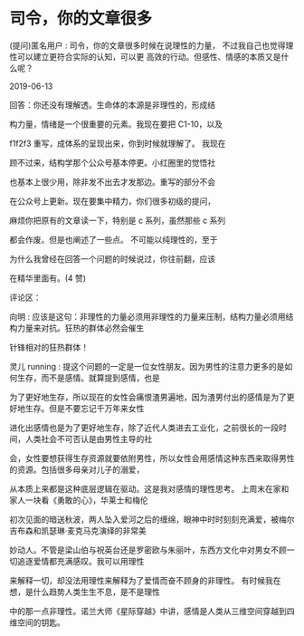 # 司令，你的文章很多

(提问)匿名用户 : 司令，你的文章很多时候在说理性的力量， 不过我自己也觉得理性可以建立更符合实际的认知，可以更 高效的行动。但感性、情感的本质又是什么呢？

2019-06-13

回答：你还没有理解透。生命体的本源是非理性的，形成结

构力量，情绪是一个很重要的元素。我现在要把 C1-10，以及

f1f2f3 重写，成体系的呈现出来，你到时候就理解了。 我现在

顾不过来，结构学那个公众号基本停更。小红圈里的觉悟社

也基本上很少用，除非发不出去才发那边。重写的部分不会

在公众号上更新。现在要集中精力，你们很多初级的提问，

麻烦你把原有的文章读一下，特别是 c 系列，虽然那些 c 系列

都会作废。但是也阐述了一些点。 不可能以纯理性的，至于

为什么我曾经在回答一个问题的时候说过，你往前翻，应该

在精华里面有。(4 赞)

评论区：

向明 : 应该是这句：非理性的力量必须用非理性的力量来压制，结构力量必须用结构力量来对抗。狂热的群体必然会催生

针锋相对的狂热群体！

灵儿 running : 提这个问题的一定是一位女性朋友。因为男性的注意力更多的是如何生存，而不是感情。就算提到感情，也是

为了更好地生存，所以现在的女性会痛恨渣男遍地，因为渣男付出的感情是为了更好地生存。但是不要忘记千万年来女性

进化出感情也是为了更好地生存，除了近代人类进去工业化，之前很长的一段时间，人类社会不可否认是由男性主导的社

会，女性要想获得生存资源就要依附男性，所以女性会用感情这种东西来取得男性的资源。包括很多母亲对儿子的溺爱，

从本质上来都是这种底层逻辑在驱动。这是我对感情的理性思考。 上周末在家和家人一块看《勇敢的心》，华莱士和梅伦

初次见面的暗送秋波，两人坠入爱河之后的缠绵，眼神中时时刻刻充满爱，被梅尔吉布森和凯瑟琳·麦克马克演绎的非常美

妙动人。不管是梁山伯与祝英台还是罗密欧与朱丽叶，东西方文化中对男女不顾一切追逐爱情都充满感叹。我可以用理性

来解释一切，却没法用理性来解释为了爱情而奋不顾身的非理性。 有时候我在想，是什么趋势人类生生不息，是不是理性

中的那一点非理性。诺兰大师《星际穿越》中讲，感情是人类从三维空间穿越到四维空间的钥匙。